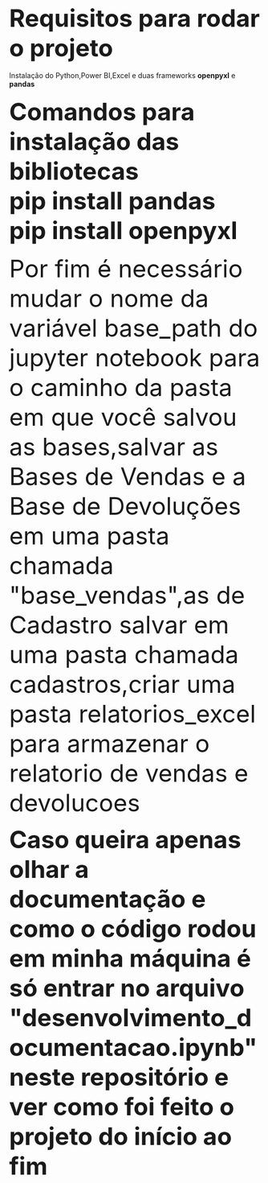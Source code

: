 <font size ="10"><b>Requisitos para rodar o projeto</b></font>
<br><br>
Instalação do Python,Power BI,Excel e duas frameworks <b>openpyxl</b> e <b>pandas</b>
<br><br>
<font size ="10"><b>Comandos para instalação das bibliotecas</b></font>
<br>
<font size ="7"><b>pip install pandas<br>pip install openpyxl</b></font>
<br><br>
<font size="7">Por fim é necessário mudar o nome da variável base_path do jupyter notebook para o caminho da pasta em que você salvou as bases,salvar as Bases de Vendas e a Base de Devoluções em uma pasta chamada "base_vendas",as de Cadastro salvar em uma pasta chamada cadastros,criar uma pasta relatorios_excel para armazenar o relatorio de vendas e devolucoes</font>

<font size="9"><b>Caso queira apenas olhar a documentação e como o código rodou em minha máquina é só entrar no arquivo "desenvolvimento_documentacao.ipynb" neste repositório e ver como foi feito o projeto do início ao fim</br>

